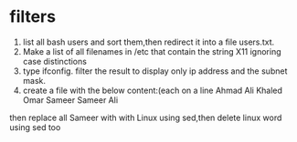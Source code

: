 # filters
1.   list all bash users and sort them,then redirect it into a file users.txt.
2. Make a list of all filenames in /etc that contain the string X11 ignoring case distinctions
3. type ifconfig. filter the result to display only ip address and
the subnet mask.
4. create a file with the below content:(each on a line
Ahmad
Ali
Khaled
Omar
Sameer
Sameer
Ali

then replace all Sameer with with Linux using sed,then delete linux word using sed too
